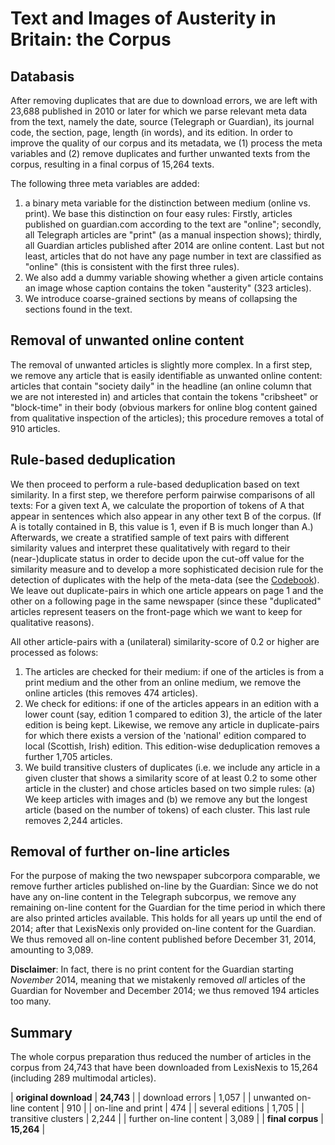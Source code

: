 # Text and Images of Austerity in Britain: the Corpus

## Databasis
After removing duplicates that are due to download errors, we are left
with 23,688 published in 2010 or later for which we parse relevant
meta data from the text, namely the date, source (Telegraph or
Guardian), its journal code, the section, page, length (in words), and
its edition. In order to improve the quality of our corpus and its
metadata, we (1) process the meta variables and (2) remove duplicates
and further unwanted texts from the corpus, resulting in a final
corpus of 15,264 texts.

The following three meta variables are added:
1. a binary meta variable for the distinction between medium (online
   vs. print). We base this distinction on four easy rules: Firstly,
   articles published on guardian.com according to the text are
   "online"; secondly, all Telegraph articles are "print" (as a manual
   inspection shows); thirdly, all Guardian articles published after
   2014 are online content. Last but not least, articles that do not
   have any page number in text are classified as "online" (this is
   consistent with the first three rules).
2. We also add a dummy variable showing whether a given article
   contains an image whose caption contains the token "austerity" (323
   articles).
3. We introduce coarse-grained sections by means of collapsing the
   sections found in the text.

## Removal of unwanted online content
The removal of unwanted articles is slightly more complex. In a first
step, we remove any article that is easily identifiable as unwanted
online content: articles that contain "society daily" in the headline
(an online column that we are not interested in) and articles that
contain the tokens "cribsheet" or "block-time" in their body (obvious
markers for online blog content gained from qualitative inspection of
the articles); this procedure removes a total of 910 articles.

## Rule-based deduplication
We then proceed to perform a rule-based deduplication based on text
similarity. In a first step, we therefore perform pairwise comparisons
of all texts: For a given text A, we calculate the proportion of
tokens of A that appear in sentences which also appear in any other
text B of the corpus. (If A is totally contained in B, this value is
1, even if B is much longer than A.) Afterwards, we create a
stratified sample of text pairs with different similarity values and
interpret these qualitatively with regard to their (near-)duplicate
status in order to decide upon the cut-off value for the similarity
measure and to develop a more sophisticated decision rule for the
detection of duplicates with the help of the meta-data (see the
[Codebook](codebook.md)). We leave out duplicate-pairs in which one
article appears on page 1 and the other on a following page in the
same newspaper (since these "duplicated" articles represent teasers on
the front-page which we want to keep for qualitative reasons).

All other article-pairs with a (unilateral) similarity-score of 0.2 or
higher are processed as folows:
1. The articles are checked for their medium: if one of the articles
   is from a print medium and the other from an online medium, we
   remove the online articles (this removes 474 articles).
2. We check for editions: if one of the articles appears in an edition
   with a lower count (say, edition 1 compared to edition 3), the
   article of the later edition is being kept. Likewise, we remove any
   article in duplicate-pairs for which there exists a version of the
   'national' edition compared to local (Scottish, Irish)
   edition. This edition-wise deduplication removes a further 1,705
   articles.
3. We build transitive clusters of duplicates (i.e. we include any
   article in a given cluster that shows a similarity score of at
   least 0.2 to some other article in the cluster) and chose articles
   based on two simple rules: (a) We keep articles with images and (b)
   we remove any but the longest article (based on the number of
   tokens) of each cluster. This last rule removes 2,244 articles.

## Removal of further on-line articles
For the purpose of making the two newspaper subcorpora comparable, we
remove further articles published on-line by the Guardian: Since we do
not have any on-line content in the Telegraph subcorpus, we remove any
remaining on-line content for the Guardian for the time period in
which there are also printed articles available. This holds for all
years up until the end of 2014; after that LexisNexis only provided
on-line content for the Guardian. We thus removed all on-line content
published before December 31, 2014, amounting to 3,089.

**Disclaimer**: In fact, there is no print content for the Guardian
starting _November_ 2014, meaning that we mistakenly removed _all_
articles of the Guardian for November and December 2014; we thus
removed 194 articles too many.

## Summary
The whole corpus preparation thus reduced the number of articles in
the corpus from 24,743 that have been downloaded from LexisNexis to
15,264 (including 289 multimodal articles).

| **original download**    | **24,743** |
| download errors          | 1,057      |
| unwanted on-line content | 910        |
| on-line and print        | 474        |
| several editions         | 1,705      |
| transitive clusters      | 2,244      |
| further on-line content  | 3,089      |
| **final corpus**         | **15,264** |
